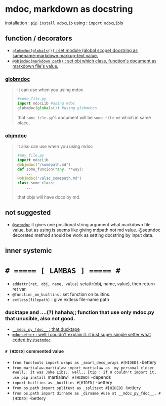 # mdoc, markdown as docstring

installation : `pip install mdocLib`
using : `import mdocLib`ls


## function / decorators
 - [`globmdoc(globals())` : set module (global scope) docstring as samename-markdown markup-text value.](./fdocs/globmdoc.md)
 - [`@objmdoc(markdown path)` : set obj which class, function's document as markdown file's value.](./fdocs/objmdoc.md)

### [globmdoc](./fdocs/globmdoc.md)

 > it can use when you using mdoc
 > ```python
 > #some_file.py
 > import mdocLib #using mdoc
 > globmdoc(globals()) #using globmdocs
 > ```
 > 
 > that `some_file.py`'s document will be `some_file.md` which in same place.

### [objmdoc](./fdocs/objmdoc.md)
 
 > it also can use when you using mdoc
 > ```python
 > #any_file.py
 > import mdocLib
 > @objmdoc("/somepath.md")
 > def some_funcion(*any, **way):
 >     ...
 > @objmdoc("/also_somepath.md")
 > class some_class:
 >     ...
 > ```
 > 
 > that objs will have docs by md.

## not suggested
 - [`@setmdoc`](./fdocs/setmdoc.md)
    it gives one positional string argument what markdown file value,
    but as using is seems like giving mdpath not md value.
    @setmdoc decorated method should be work as setting docstring by input data.

## inner systemic

# `# ===== [ LAMBAS ] ===== #`
 - `addattr(ret, obj, name, value)` setattr(obj, name, value), then return ret var.
 - `@function_on_builtins` : set function on builtins.
 - `extless(filepath)` : give extless file-name path

### ducktape and ....(?) hahaha;; function that use only mdoc.py that unusible, also not good.

 - [`__mdoc_py_fdoc__` : that ducktape](./fdocs/__mdoc_py_fdoc__.md)
 - [`mdocsetter` : well I couldn't explain it. it just super simple setter what coded by `@setmdoc`](./fdocs/mdocsetter.md)

#### `# [HIDED]` commented value
 - `from functools import wraps as _smart_deco_wraps #[HIDED]` -bettery
 - `from martialaw.martialaw import martialaw as _my_personal_closer #well;; it was Joke Libs;; well;; [tip : if U couldn't import it; use pip install `martialaw`] #[HIDED]` -depends
 - `import builtins as _builtins #[HIDED]` -bettery
 - `from os.path import splitext as _splitext #[HIDED]` -bettery
 - `from os.path import dirname as _dirname #use at __mdoc_py_fdoc__, #[HIDED]` -bettery